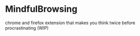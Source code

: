 # MindfulBrowsing
chrome and firefox extension that makes you think twice before procrastinating (WIP)
